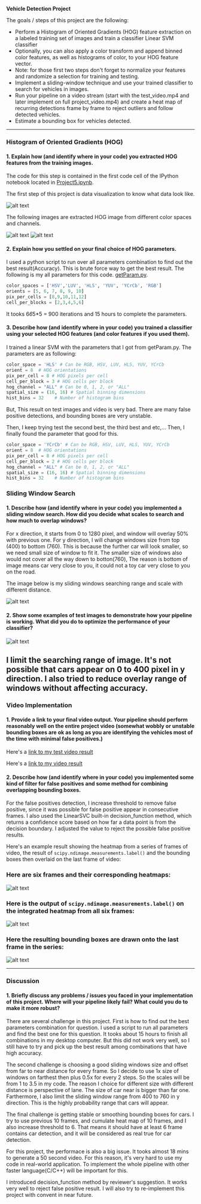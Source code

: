 **Vehicle Detection Project**

The goals / steps of this project are the following:

* Perform a Histogram of Oriented Gradients (HOG) feature extraction on a labeled training set of images and train a classifier Linear SVM classifier
* Optionally, you can also apply a color transform and append binned color features, as well as histograms of color, to your HOG feature vector. 
* Note: for those first two steps don't forget to normalize your features and randomize a selection for training and testing.
* Implement a sliding-window technique and use your trained classifier to search for vehicles in images.
* Run your pipeline on a video stream (start with the test_video.mp4 and later implement on full project_video.mp4) and create a heat map of recurring detections frame by frame to reject outliers and follow detected vehicles.
* Estimate a bounding box for vehicles detected.

[//]: # (Image References)

[image1]: ./Data_Visualization.png "image1"
[image2]: ./extract_feature_car.png "image2"
[image3]: ./searching_range.png "image3"
[image4]: ./test_image_result.png "image4"
[image5]: ./heat_map_6.png "image5"
[image6]: ./label_images.png "image6"
[image7]: ./bounding_boxes.png "image7"
[image8]: ./extract_feature_noncar.png "image8"
[video1]: ./project5_test_video_v2.mp4 "Video"
[video2]: ./project5_video_v2.mp4 "Video"

---

### Histogram of Oriented Gradients (HOG)

#### 1. Explain how (and identify where in your code) you extracted HOG features from the training images.

The code for this step is contained in the first code cell of the IPython notebook located in [Project5.ipynb](https://github.com/nonlining/CarND/edit/master/CarND-Vehicle-Detection/Project5.ipynb).  

The first step of this project is data visualization to know what data look like.

![alt text][image1]

The following images are extracted HOG image from different color spaces and channels.

![alt text][image2]
![alt text][image8]

#### 2. Explain how you settled on your final choice of HOG parameters.

I used a python script to run over all parameters combination to find out the best result(Accuracy). This is brute force way to get the best result. The following is my all parameters for this code. [getParam.py](https://github.com/nonlining/CarND/blob/master/CarND-Vehicle-Detection/getParam.py).  


```python
color_spaces = ['HSV','LUV', 'HLS', 'YUV', 'YCrCb', 'RGB']
orients = [5, 6, 7, 8, 9, 10]
pix_per_cells = [8,9,10,11,12]
cell_per_blocks = [2,3,4,5,6]
````
It tooks 6*6*5*5 = 900 iterations and 15 hours to complete the parameters.

#### 3. Describe how (and identify where in your code) you trained a classifier using your selected HOG features (and color features if you used them).

I trained a linear SVM with the parameters that I got from getParam.py. The parameters are as following:

```python
color_space = 'HLS' # Can be RGB, HSV, LUV, HLS, YUV, YCrCb
orient = 8  # HOG orientations
pix_per_cell = 8 # HOG pixels per cell
cell_per_block = 3 # HOG cells per block
hog_channel = "ALL" # Can be 0, 1, 2, or "ALL"
spatial_size = (16, 16) # Spatial binning dimensions
hist_bins = 32    # Number of histogram bins
```

But, This result on test images and video is very bad. There are many false positive detections, and bounding boxes are very unstable.

Then, I keep trying test the second best, the third best and etc,... Then, I finally found the parameter that good for this.

```python
color_space = 'YCrCb' # Can be RGB, HSV, LUV, HLS, YUV, YCrCb
orient = 8  # HOG orientations
pix_per_cell = 8 # HOG pixels per cell
cell_per_block = 2 # HOG cells per block
hog_channel = "ALL" # Can be 0, 1, 2, or "ALL"
spatial_size = (16, 16) # Spatial binning dimensions
hist_bins = 32    # Number of histogram bins
```

### Sliding Window Search

#### 1. Describe how (and identify where in your code) you implemented a sliding window search.  How did you decide what scales to search and how much to overlap windows?

For x direction, it starts from 0 to 1280 pixel, and window will overlay 50% with previous one. For y direction, I will change windows size from top (400) to bottom (760). This is because the further car will look smaller, so we need small size of window to fit it. The smaller size of windows also would not cover all the way down to botton(760), The reason is bottom of image means car very close to you, it could not a toy car very close to you on the road.

The image below is my sliding windows searching range and scale with different distance.

![alt text][image3]

#### 2. Show some examples of test images to demonstrate how your pipeline is working.  What did you do to optimize the performance of your classifier?

![alt text][image4]

I limit the searching range of image. It's not possible that cars appear on 0 to 400 pixel in y direction. I also tried to reduce overlay range of windows without affecting accuracy.
---

### Video Implementation

#### 1. Provide a link to your final video output.  Your pipeline should perform reasonably well on the entire project video (somewhat wobbly or unstable bounding boxes are ok as long as you are identifying the vehicles most of the time with minimal false positives.)

Here's a [link to my test video result](./project5_test_video_v2.mp4)

Here's a [link to my video result](./project5_video_v2.mp4)

#### 2. Describe how (and identify where in your code) you implemented some kind of filter for false positives and some method for combining overlapping bounding boxes.

For the false positives detection, I increase threshold to remove false positive, since it was possible for false positive appear in consecutive frames. I also used the LinearSVC built-in decision_function method, which returns a confidence score based on how far a data point is from the decision boundary. I adjusted the value to reject the possible false positive results.

Here's an example result showing the heatmap from a series of frames of video, the result of `scipy.ndimage.measurements.label()` and the bounding boxes then overlaid on the last frame of video:

### Here are six frames and their corresponding heatmaps:

![alt text][image5]

### Here is the output of `scipy.ndimage.measurements.label()` on the integrated heatmap from all six frames:
![alt text][image6]

### Here the resulting bounding boxes are drawn onto the last frame in the series:
![alt text][image7]


---

### Discussion

#### 1. Briefly discuss any problems / issues you faced in your implementation of this project.  Where will your pipeline likely fail?  What could you do to make it more robust?

There are several challenge in this project. First is how to find out the best parameters combination for question. I used a script to run all parameters and find the best one for this question. It tooks about 15 hours to finish all combinations in my desktop computer. But this did not work very well, so I still have to try and pick up the best result among combinations that have high accuracy.

The second challenge is choosing a good sliding windows size and offset from far to near distance for every frame.
So I decide to use 1x size of windows on farthest then plus 0.5x for every 2 steps. So the scales will be from 1 to 3.5 in my code. The reason I choice for different size with different distance is perspective of lane. The size of car near is bigger than far one. Farthermore, I also limit the sliding window range from 400 to 760 in y direction. This is the highly probability range that cars will appear.

The final challenge is getting stable or smoothing bounding boxes for cars. I try to use previous 10 frames, and cumulate heat map of 10 frames, and I also increase threshold to 6. That means it should have at least 6 frame contains car detection, and it will be considered as real true for car detection.

For this project, the performace is also a big issue. It tooks almost 18 mins to generate a 50 second video. For this reason, it's very hard to use my code in real-world application. To implement the whole pipeline with other faster language(C/C++) will be important for this.

I introduced decision_function method by reviewer's suggestion. It works very well to reject false positive result. I will also try to re-implement this project with convent in near future.
